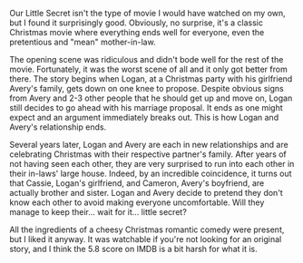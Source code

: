 Our Little Secret isn't the type of movie I would have watched on my own, but I found it surprisingly good. Obviously, no surprise, it's a classic Christmas movie where everything ends well for everyone, even the pretentious and "mean" mother-in-law.

The opening scene was ridiculous and didn't bode well for the rest of the movie. Fortunately, it was the worst scene of all and it only got better from there. The story begins when Logan, at a Christmas party with his girlfriend Avery's family, gets down on one knee to propose. Despite obvious signs from Avery and 2-3 other people that he should get up and move on, Logan still decides to go ahead with his marriage proposal. It ends as one might expect and an argument immediately breaks out. This is how Logan and Avery's relationship ends.

Several years later, Logan and Avery are each in new relationships and are celebrating Christmas with their respective partner's family. After years of not having seen each other, they are very surprised to run into each other in their in-laws' large house. Indeed, by an incredible coincidence, it turns out that Cassie, Logan's girlfriend, and Cameron, Avery's boyfriend, are actually brother and sister. Logan and Avery decide to pretend they don't know each other to avoid making everyone uncomfortable. Will they manage to keep their... wait for it... little secret?

All the ingredients of a cheesy Christmas romantic comedy were present, but I liked it anyway. It was watchable if you're not looking for an original story, and I think the 5.8 score on IMDB is a bit harsh for what it is.
